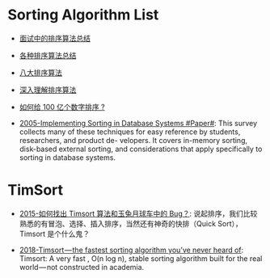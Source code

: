 # Sorting Algorithm List

- [面试中的排序算法总结](http://www.cnblogs.com/wxisme/p/5243631.html?f=tt)

- [各种排序算法总结](http://www.jianshu.com/p/f5baf7f27a7e)

- [八大排序算法](http://blog.jobbole.com/103456/)

- [深入理解排序算法](http://www.cnblogs.com/absfree/p/5469212.html)

- [如何给 100 亿个数字排序 ?](http://www.jianshu.com/p/8dc11152f178)

- [2005-Implementing Sorting in Database Systems #Paper#](http://wwwlgis.informatik.uni-kl.de/archiv/wwwdvs.informatik.uni-kl.de/courses/DBSREAL/SS2005/Vorlesungsunterlagen/Implementing_Sorting.pdf): This survey collects many of these techniques for easy reference by students, researchers, and product de- velopers. It covers in-memory sorting, disk-based external sorting, and considerations that apply specifically to sorting in database systems.

# TimSort

- [2015-如何找出 Timsort 算法和玉兔月球车中的 Bug？](http://www.freebuf.com/vuls/62129.html): 说起排序，我们比较熟悉的有冒泡、选择、插入排序，当然还有神奇的快排（Quick Sort），Timsort 是个什么鬼？

- [2018-Timsort — the fastest sorting algorithm you’ve never heard of](https://hackernoon.com/timsort-the-fastest-sorting-algorithm-youve-never-heard-of-36b28417f399): Timsort: A very fast , O(n log n), stable sorting algorithm built for the real world — not constructed in academia.
